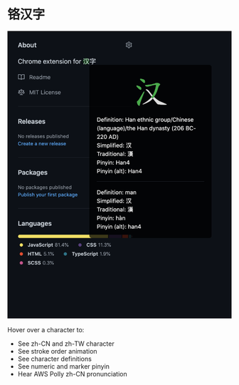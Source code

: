 # 铬汉字

![./docs/images/demo.png](./docs/images/demo.png)

Hover over a character to:

* See zh-CN and zh-TW character
* See stroke order animation
* See character definitions
* See numeric and marker pinyin
* Hear AWS Polly zh-CN pronunciation
